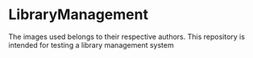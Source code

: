 # LibraryManagement

The images used belongs to their respective authors. This repository is intended for testing a library management system 